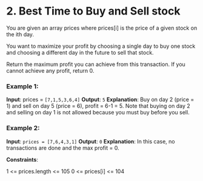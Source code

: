 # 2. Best Time to Buy and Sell stock

You are given an array prices where prices[i] is the price of a given stock on the ith day.

You want to maximize your profit by choosing a single day to buy one stock and choosing a different day in the future to sell that stock.

Return the maximum profit you can achieve from this transaction. If you cannot achieve any profit, return 0.

 

### Example 1:

**Input**: prices = `[7,1,5,3,6,4]`
**Output**: `5`
**Explanation**: Buy on day 2 (price = 1) and sell on day 5 (price = 6), profit = 6-1 = 5.
Note that buying on day 2 and selling on day 1 is not allowed because you must buy before you sell.

### Example 2:

**Input**: `prices = [7,6,4,3,1]`
**Output**: `0`
**Explanation**: In this case, no transactions are done and the max profit = 0.
 

**Constraints**:

1 <= prices.length <= 105
0 <= prices[i] <= 104